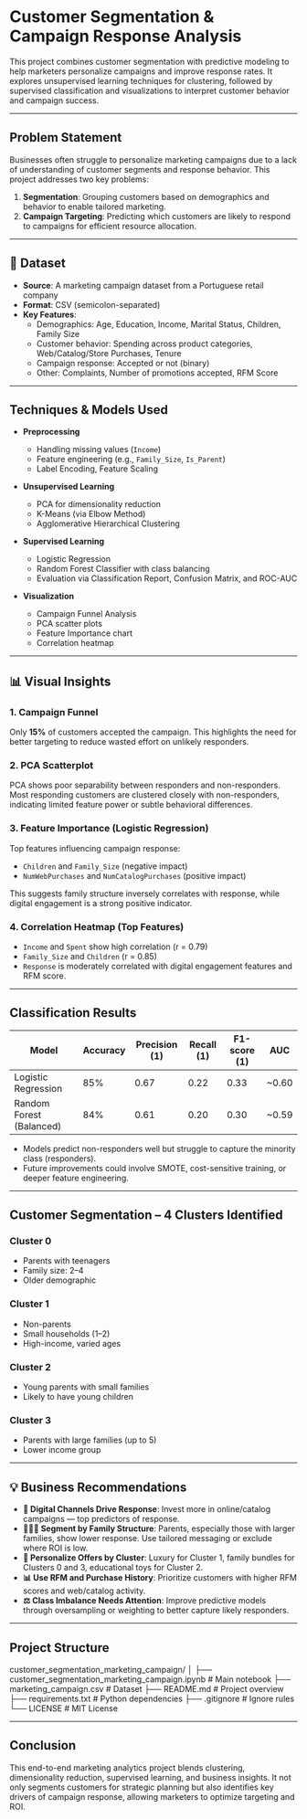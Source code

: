 # Customer Segmentation & Campaign Response Analysis

This project combines customer segmentation with predictive modeling to help marketers personalize campaigns and improve response rates. It explores unsupervised learning techniques for clustering, followed by supervised classification and visualizations to interpret customer behavior and campaign success.

---

## Problem Statement

Businesses often struggle to personalize marketing campaigns due to a lack of understanding of customer segments and response behavior. This project addresses two key problems:

1. **Segmentation**: Grouping customers based on demographics and behavior to enable tailored marketing.
2. **Campaign Targeting**: Predicting which customers are likely to respond to campaigns for efficient resource allocation.

---

## 📂 Dataset

- **Source**: A marketing campaign dataset from a Portuguese retail company
- **Format**: CSV (semicolon-separated)
- **Key Features**:
  - Demographics: Age, Education, Income, Marital Status, Children, Family Size
  - Customer behavior: Spending across product categories, Web/Catalog/Store Purchases, Tenure
  - Campaign response: Accepted or not (binary)
  - Other: Complaints, Number of promotions accepted, RFM Score

---

## Techniques & Models Used

- **Preprocessing**
  - Handling missing values (`Income`)
  - Feature engineering (e.g., `Family_Size`, `Is_Parent`)
  - Label Encoding, Feature Scaling

- **Unsupervised Learning**
  - PCA for dimensionality reduction
  - K-Means (via Elbow Method)
  - Agglomerative Hierarchical Clustering

- **Supervised Learning**
  - Logistic Regression
  - Random Forest Classifier with class balancing
  - Evaluation via Classification Report, Confusion Matrix, and ROC-AUC

- **Visualization**
  - Campaign Funnel Analysis
  - PCA scatter plots
  - Feature Importance chart
  - Correlation heatmap

---

## 📊 Visual Insights

### 1. Campaign Funnel
Only **15%** of customers accepted the campaign. This highlights the need for better targeting to reduce wasted effort on unlikely responders.

### 2. PCA Scatterplot
PCA shows poor separability between responders and non-responders. Most responding customers are clustered closely with non-responders, indicating limited feature power or subtle behavioral differences.

### 3. Feature Importance (Logistic Regression)
Top features influencing campaign response:
- `Children` and `Family_Size` (negative impact)
- `NumWebPurchases` and `NumCatalogPurchases` (positive impact)

This suggests family structure inversely correlates with response, while digital engagement is a strong positive indicator.

### 4. Correlation Heatmap (Top Features)
- `Income` and `Spent` show high correlation (r = 0.79)
- `Family_Size` and `Children` (r = 0.85)
- `Response` is moderately correlated with digital engagement features and RFM score.

---

## Classification Results

| Model                  | Accuracy | Precision (1) | Recall (1) | F1-score (1) | AUC   |
|------------------------|----------|----------------|-------------|--------------|-------|
| Logistic Regression    | 85%      | 0.67           | 0.22        | 0.33         | ~0.60 |
| Random Forest (Balanced)| 84%     | 0.61           | 0.20        | 0.30         | ~0.59 |

- Models predict non-responders well but struggle to capture the minority class (responders).
- Future improvements could involve SMOTE, cost-sensitive training, or deeper feature engineering.

---

## Customer Segmentation – 4 Clusters Identified

### Cluster 0
- Parents with teenagers
- Family size: 2–4
- Older demographic

### Cluster 1
- Non-parents
- Small households (1–2)
- High-income, varied ages

### Cluster 2
- Young parents with small families
- Likely to have young children

### Cluster 3
- Parents with large families (up to 5)
- Lower income group

---

## 💡 Business Recommendations

- **📣 Digital Channels Drive Response**: Invest more in online/catalog campaigns — top predictors of response.
- **👨‍👩‍👧 Segment by Family Structure**: Parents, especially those with larger families, show lower response. Use tailored messaging or exclude where ROI is low.
- **🎁 Personalize Offers by Cluster**: Luxury for Cluster 1, family bundles for Clusters 0 and 3, educational toys for Cluster 2.
- **📊 Use RFM and Purchase History**: Prioritize customers with higher RFM scores and web/catalog activity.
- **⚖️ Class Imbalance Needs Attention**: Improve predictive models through oversampling or weighting to better capture likely responders.

---

## Project Structure

customer_segmentation_marketing_campaign/
│
├── customer_segmentation_marketing_campaign.ipynb # Main notebook
├── marketing_campaign.csv # Dataset
├── README.md # Project overview
├── requirements.txt # Python dependencies
├── .gitignore # Ignore rules
└── LICENSE # MIT License


---

## Conclusion

This end-to-end marketing analytics project blends clustering, dimensionality reduction, supervised learning, and business insights. It not only segments customers for strategic planning but also identifies key drivers of campaign response, allowing marketers to optimize targeting and ROI.



